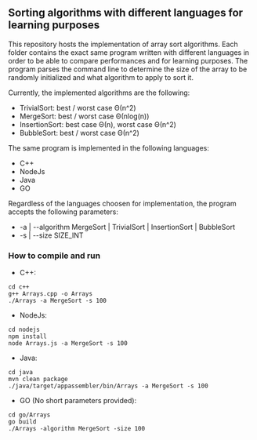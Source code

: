 ## Sorting algorithms with different languages for learning purposes

This repository hosts the implementation of array sort algorithms. Each folder contains the exact same program written with different languages in order to be able to compare performances and for learning purposes. The program parses the command line to determine the size of the array to be randomly initialized and what algorithm to apply to sort it.  

Currently, the implemented algorithms are the following:
- TrivialSort: best / worst case Θ(n^2)
- MergeSort: best / worst case Θ(nlog(n))
- InsertionSort: best case Θ(n), worst case Θ(n^2)
- BubbleSort: best / worst case Θ(n^2)

The same program is implemented in the following languages:
- C++
- NodeJs
- Java
- GO

Regardless of the languages choosen for implementation, the program accepts the following parameters:
- -a | --algorithm MergeSort | TrivialSort | InsertionSort | BubbleSort
- -s | --size SIZE_INT

### How to compile and run
- C++: 
```
cd c++
g++ Arrays.cpp -o Arrays
./Arrays -a MergeSort -s 100
```
- NodeJs: 
```
cd nodejs
npm install
node Arrays.js -a MergeSort -s 100
```
- Java: 
```
cd java
mvn clean package
./java/target/appassembler/bin/Arrays -a MergeSort -s 100
```
- GO (No short parameters provided): 
```
cd go/Arrays
go build
./Arrays -algorithm MergeSort -size 100
```
